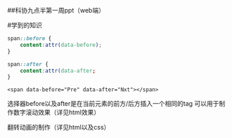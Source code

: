 ##科协九点半第一周ppt（web端）

#学到的知识

``` css
span::before {
    content:attr(data-before);
}

span::after {
    content:attr(data-after;
}
```

`<span data-before="Pre" data-after="Nxt"></span>`

选择器before以及after是在当前元素的前方/后方插入一个相同的tag
可以用于制作数字滚动效果（详见html效果）


翻转动画的制作（详见html以及css）